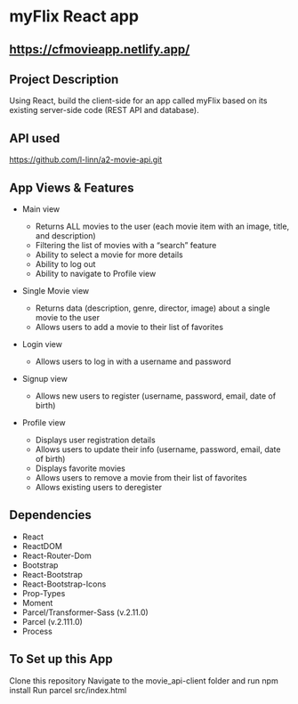 # myFlix React app

## https://cfmovieapp.netlify.app/

## Project Description

Using React, build the client-side for an app called myFlix based on its existing server-side code (REST API and database).

## API used

https://github.com/l-linn/a2-movie-api.git

## App Views & Features

-   Main view

    -   Returns ALL movies to the user (each movie item with an image, title, and description)
    -   Filtering the list of movies with a “search” feature
    -   Ability to select a movie for more details
    -   Ability to log out
    -   Ability to navigate to Profile view

-   Single Movie view
    -   Returns data (description, genre, director, image) about a single movie to the user
    -   Allows users to add a movie to their list of favorites
-   Login view
    -   Allows users to log in with a username and password
-   Signup view
    -   Allows new users to register (username, password, email, date of birth)
-   Profile view
    -   Displays user registration details
    -   Allows users to update their info (username, password, email, date of birth)
    -   Displays favorite movies
    -   Allows users to remove a movie from their list of favorites
    -   Allows existing users to deregister

## Dependencies

-   React
-   ReactDOM
-   React-Router-Dom
-   Bootstrap
-   React-Bootstrap
-   React-Bootstrap-Icons
-   Prop-Types
-   Moment
-   Parcel/Transformer-Sass (v.2.11.0)
-   Parcel (v.2.111.0)
-   Process

## To Set up this App

Clone this repository
Navigate to the movie_api-client folder and run npm install
Run parcel src/index.html
